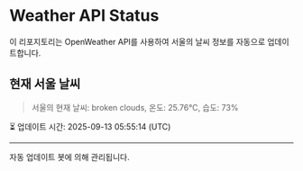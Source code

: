 
# Weather API Status

이 리포지토리는 OpenWeather API를 사용하여 서울의 날씨 정보를 자동으로 업데이트합니다.

## 현재 서울 날씨
> 서울의 현재 날씨: broken clouds, 온도: 25.76°C, 습도: 73%

⏳ 업데이트 시간: 2025-09-13 05:55:14 (UTC)

---
자동 업데이트 봇에 의해 관리됩니다.
